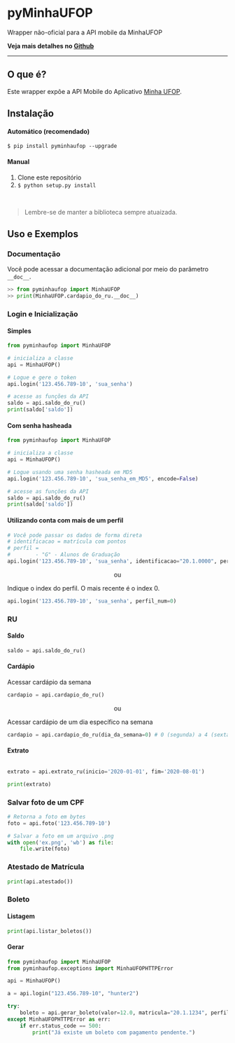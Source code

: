 # pyMinhaUFOP
Wrapper não-oficial para a API mobile da MinhaUFOP

**Veja mais detalhes no [Github](https://github.com/eitchtee/pyMinhaUFOP)**

---

## O que é?
Este wrapper expõe a API Mobile do Aplicativo [Minha UFOP](https://play.google.com/store/apps/details?id=br.ufop.app).

## Instalação


#### Automático (recomendado)

```
$ pip install pyminhaufop --upgrade
```

#### Manual

1. Clone este repositório
2. ```$ python setup.py install```

<br/>

> Lembre-se de manter a biblioteca sempre atuaizada.

## Uso e Exemplos

### Documentação
Você pode acessar a documentação adicional por meio do parâmetro ``__doc__``.

```python
>> from pyminhaufop import MinhaUFOP
>> print(MinhaUFOP.cardapio_do_ru.__doc__)
```

### Login e Inicialização
#### Simples
```python
from pyminhaufop import MinhaUFOP

# inicializa a classe
api = MinhaUFOP()

# Logue e gere o token
api.login('123.456.789-10', 'sua_senha')

# acesse as funções da API
saldo = api.saldo_do_ru()
print(saldo['saldo'])
```

#### Com senha hasheada
```python
from pyminhaufop import MinhaUFOP

# inicializa a classe
api = MinhaUFOP()

# Logue usando uma senha hasheada em MD5
api.login('123.456.789-10', 'sua_senha_em_MD5', encode=False)

# acesse as funções da API
saldo = api.saldo_do_ru()
print(saldo['saldo'])
```

#### Utilizando conta com mais de um perfil
```python
# Você pode passar os dados de forma direta
# identificacao = matrícula com pontos
# perfil = 
#        - "G" - Alunos de Graduação
api.login('123.456.789-10', 'sua_senha', identificacao="20.1.0000", perfil="G")
```

<p align="center">ou</p>

Indique o index do perfil. O mais recente é o index 0.
```python
api.login('123.456.789-10', 'sua_senha', perfil_num=0)
```

### RU
#### Saldo
```python
saldo = api.saldo_do_ru()
```

#### Cardápio
Acessar cardápio da semana
```python
cardapio = api.cardapio_do_ru()
```
<p align="center">ou</p>

Acessar cardápio de um dia específico na semana
````python
cardapio = api.cardapio_do_ru(dia_da_semana=0) # 0 (segunda) a 4 (sexta)
````

#### Extrato
```python

extrato = api.extrato_ru(inicio='2020-01-01', fim='2020-08-01')

print(extrato)
```

### Salvar foto de um CPF
```python
# Retorna a foto em bytes
foto = api.foto('123.456.789-10')

# Salvar a foto em um arquivo .png
with open('ex.png', 'wb') as file:
    file.write(foto)
```

### Atestado de Matrícula
```python
print(api.atestado())
```

### Boleto

#### Listagem

```python
print(api.listar_boletos())
```

#### Gerar
````python
from pyminhaufop import MinhaUFOP
from pyminhaufop.exceptions import MinhaUFOPHTTPError

api = MinhaUFOP()

a = api.login("123.456.789-10", "hunter2")

try:
    boleto = api.gerar_boleto(valor=12.0, matricula="20.1.1234", perfil="G")
except MinhaUFOPHTTPError as err:
    if err.status_code == 500:
        print("Já existe um boleto com pagamento pendente.")
````